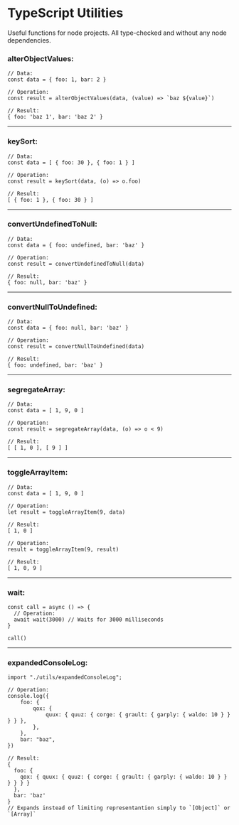 # TypeScript Utilities

Useful functions for node projects. All type-checked and without any node dependencies.

### alterObjectValues:

```node
// Data: 
const data = { foo: 1, bar: 2 }

// Operation: 
const result = alterObjectValues(data, (value) => `baz ${value}`)

// Result: 
{ foo: 'baz 1', bar: 'baz 2' }
```

---

### keySort:

```node
// Data: 
const data = [ { foo: 30 }, { foo: 1 } ]

// Operation: 
const result = keySort(data, (o) => o.foo)

// Result: 
[ { foo: 1 }, { foo: 30 } ]
```

---

### convertUndefinedToNull:

```node
// Data: 
const data = { foo: undefined, bar: 'baz' }

// Operation: 
const result = convertUndefinedToNull(data)

// Result: 
{ foo: null, bar: 'baz' }
```

---

### convertNullToUndefined:

```node
// Data: 
const data = { foo: null, bar: 'baz' }

// Operation: 
const result = convertNullToUndefined(data)

// Result: 
{ foo: undefined, bar: 'baz' }
```

---

### segregateArray:

```node
// Data: 
const data = [ 1, 9, 0 ]

// Operation: 
const result = segregateArray(data, (o) => o < 9)

// Result: 
[ [ 1, 0 ], [ 9 ] ]
```

---

### toggleArrayItem:

```node
// Data: 
const data = [ 1, 9, 0 ]

// Operation: 
let result = toggleArrayItem(9, data)

// Result: 
[ 1, 0 ]

// Operation: 
result = toggleArrayItem(9, result)

// Result: 
[ 1, 0, 9 ]
```

---

### wait:

```node
const call = async () => {
  // Operation: 
  await wait(3000) // Waits for 3000 milliseconds
}

call()
```

---

### expandedConsoleLog:

```node
import "./utils/expandedConsoleLog";

// Operation: 
console.log({
    foo: {
        qox: {
            quux: { quuz: { corge: { grault: { garply: { waldo: 10 } } } } },
        },
    },
    bar: "baz",
})

// Result: 
{
  foo: {
    qox: { quux: { quuz: { corge: { grault: { garply: { waldo: 10 } } } } } }
  },
  bar: 'baz'
}
// Expands instead of limiting representantion simply to `[Object]` or `[Array]`
```
